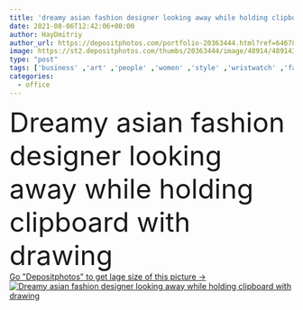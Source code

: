 ```yaml
---
title: 'dreamy asian fashion designer looking away while holding clipboard with drawing '
date: 2021-08-06T12:42:06+00:00
author: HayDmitriy
author_url: https://depositphotos.com/portfolio-20363444.html?ref=64678756
image: https://st2.depositphotos.com/thumbs/20363444/image/48914/489143062/api_thumb_450.jpg?forcejpeg=true
type: "post"
tags: ['business' ,'art' ,'people' ,'women' ,'style' ,'wristwatch' ,'fashion' ,'emotion' ,'creative' ,'office' ,'stylish' ,'work' ,'drawing' ,'together' ,'indoors' ,'pensive' ,'pencil' ,'trendy' ,'asian' ,'profession' ,'casual' ,'dreamy' ,'thoughtful' ,'colleagues' ,'clipboard' ,'coworkers' ,'designers' ,'businesswomen' ,'copy space' ,'young adult' ,'look away' ,'stylists' ,'blupeopler' ]
categories: 
  - office
---
```

<div aling="center">
            <font size="60"> Dreamy asian fashion designer looking away while holding clipboard with drawing</font>   
</div>
<div>
    <a href='https://st2.depositphotos.com/thumbs/20363444/image/48914/489143062/api_thumb_450.jpg?forcejpeg=true?ref=64678756' target=_blank > Go "Depositphotos" to get lage size of this picture ->
        <img href='https://st2.depositphotos.com/thumbs/20363444/image/48914/489143062/api_thumb_450.jpg?forcejpeg=true?ref=64678756' src='https://st2.depositphotos.com/20363444/48914/i/950/depositphotos_489143062-stock-photo-dreamy-asian-fashion-designer-looking.jpg?forcejpeg=true' alt='Dreamy asian fashion designer looking away while holding clipboard with drawing' >
    </a>
</div>
